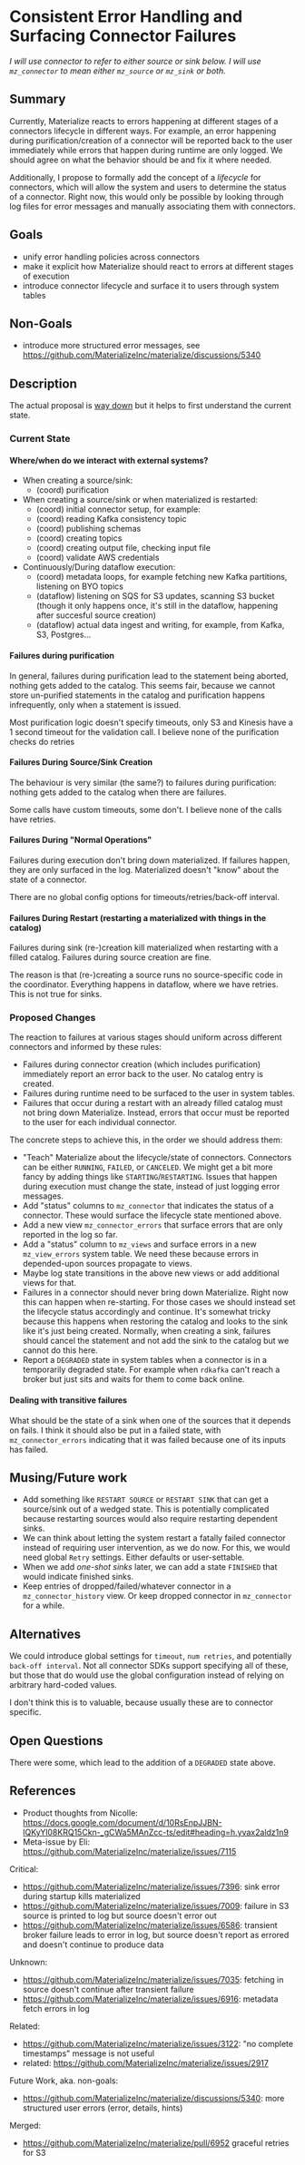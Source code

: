 # Consistent Error Handling and Surfacing Connector Failures

*I will use connector to refer to either source or sink below. I will use
`mz_connector` to mean either `mz_source` or `mz_sink` or both.*

## Summary

Currently, Materialize reacts to errors happening at different stages of a
connectors lifecycle in different ways. For example, an error happening during
purification/creation of a connector will be reported back to the user
immediately while errors that happen during runtime are only logged. We should
agree on what the behavior should be and fix it where needed.

Additionally, I propose to formally add the concept of a *lifecycle* for
connectors, which will allow the system and users to determine the status of a
connector.  Right now, this would only be possible by looking through log files
for error messages and manually associating them with connectors.

## Goals

- unify error handling policies across connectors
- make it explicit how Materialize should react to errors at different stages
  of execution
- introduce connector lifecycle and surface it to users through system tables

## Non-Goals

- introduce more structured error messages, see
  https://github.com/MaterializeInc/materialize/discussions/5340

## Description

The actual proposal is [way down](#proposed-changes) but it helps to first
understand the current state.

### Current State

#### Where/when do we interact with external systems?

- When creating a source/sink:
  - (coord) purification
- When creating a source/sink or when materialized is restarted:
  - (coord) initial connector setup, for example:
  - (coord) reading Kafka consistency topic
  - (coord) publishing schemas
  - (coord) creating topics
  - (coord) creating output file, checking input file
  - (coord) validate AWS credentials
- Continuously/During dataflow execution:
  - (coord) metadata loops, for example fetching new Kafka partitions,
    listening on BYO topics
  - (dataflow) listening on SQS for S3 updates, scanning S3 bucket (though it
    only happens once, it's still in the dataflow, happening after succesful
    source creation)
  - (dataflow) actual data ingest and writing, for example, from Kafka, S3,
    Postgres...

#### Failures during purification

In general, failures during purification lead to the statement being aborted,
nothing gets added to the catalog. This seems fair, because we cannot store
un-purified statements in the catalog and purification happens infrequently,
only when a statement is issued.

Most purification logic doesn't specify timeouts, only S3 and Kinesis have a 1
second timeout for the validation call. I believe none of the purification
checks do retries

#### Failures During Source/Sink Creation

The behaviour is very similar (the same?) to failures during purification:
nothing gets added to the catalog when there are failures.

Some calls have custom timeouts, some don't. I believe none of the calls have
retries.

#### Failures During "Normal Operations"

Failures during execution don't bring down materialized. If failures happen,
they are only surfaced in the log. Materialized doesn't "know" about the state
of a connector.

There are no global config options for timeouts/retries/back-off interval.

#### Failures During Restart (restarting a materialized with things in the catalog)

Failures during sink (re-)creation kill materialized when restarting with a
filled catalog.  Failures during source creation are fine.

The reason is that (re-)creating a source runs no source-specific code in the
coordinator. Everything happens in dataflow, where we have retries. This is not
true for sinks.

### Proposed Changes

The reaction to failures at various stages should uniform across different
connectors and informed by these rules:

 - Failures during connector creation (which includes purification) immediately
   report an error back to the user. No catalog entry is created.
 - Failures during runtime need to be surfaced to the user in system tables.
 - Failures that occur during a restart with an already filled catalog must not
   bring down Materialize. Instead, errors that occur must be reported to the
   user for each individual connector.

The concrete steps to achieve this, in the order we should address them:

 - "Teach" Materialize about the lifecycle/state of connectors. Connectors can
   be either `RUNNING`, `FAILED`, or `CANCELED`. We might get a bit more fancy
   by adding things like `STARTING`/`RESTARTING`. Issues that happen during
   execution must change the state, instead of just logging error messages.
 - Add "status" columns to `mz_connector` that indicates the status of a
   connector. These would surface the lifecycle state mentioned above.
 - Add a new view `mz_connector_errors` that surface errors that are only
   reported in the log so far.
 - Add a "status" column to `mz_views` and surface errors in a new
   `mz_view_errors` system table. We need these because errors in depended-upon
   sources propagate to views.
 - Maybe log state transitions in the above new views or add additional views
   for that.
 - Failures in a connector should never bring down Materialize. Right now this
   can happen when re-starting. For those cases we should instead set the
   lifecycle status accordingly and continue. It's somewhat tricky because this
   happens when restoring the catalog and looks to the sink like it's just
   being created. Normally, when creating a sink, failures should cancel the
   statement and not add the sink to the catalog but we cannot do this here.
 - Report a `DEGRADED` state in system tables when a connector is in a
   temporarily degraded state. For example when `rdkafka`  can't reach a broker
   but just sits and waits for them to come back online.

#### Dealing with transitive failures

What should be the state of a sink when one of the sources that it depends on
fails. I think it should also be put in a failed state, with
`mz_connector_errors` indicating that it was failed because one of its inputs
has failed.

## Musing/Future work

 - Add something like `RESTART SOURCE` or `RESTART SINK` that can get a
   source/sink out of a wedged state. This is potentially complicated because
   restarting sources would also require restarting dependent sinks.
 - We can think about letting the system restart a fatally failed connector
   instead of requiring user intervention, as we do now. For this, we would
   need global `Retry` settings. Either defaults or user-settable.
 - When we add *one-shot sinks* later, we can add a state `FINISHED` that would
   indicate finished sinks.
 - Keep entries of dropped/failed/whatever connector in a
   `mz_connector_history` view. Or keep dropped connector in `mz_connector` for
   a while.

## Alternatives

We could introduce global settings for `timeout`, `num retries`, and
potentially `back-off interval`. Not all connector SDKs support specifying all
of these, but those that do would use the global configuration instead of
relying on arbitrary hard-coded values.

I don't think this is to valuable, because usually these are to connector
specific.

## Open Questions

There were some, which lead to the addition of a `DEGRADED` state above.

## References

 - Product thoughts from Nicolle: https://docs.google.com/document/d/10RsEnpJJBN-lQKyYl08KRQ15Ckn-_gCWa5MAnZcc-ts/edit#heading=h.yvax2aldz1n9
 - Meta-issue by Eli: https://github.com/MaterializeInc/materialize/issues/7115

Critical:
 - https://github.com/MaterializeInc/materialize/issues/7396: sink error during startup kills materialized
 - https://github.com/MaterializeInc/materialize/issues/7009: failure in S3 source is printed to log but source doesn't error out
 - https://github.com/MaterializeInc/materialize/issues/6586: transient broker failure leads to error in log, but source doesn't report as errored and doesn't continue to produce data

Unknown:
 - https://github.com/MaterializeInc/materialize/issues/7035: fetching in source doesn't continue after transient failure
 - https://github.com/MaterializeInc/materialize/issues/6916: metadata fetch errors in log

Related:
 - https://github.com/MaterializeInc/materialize/issues/3122: "no complete timestamps" message is not useful
 - related: https://github.com/MaterializeInc/materialize/issues/2917

Future Work, aka. non-goals:
 - https://github.com/MaterializeInc/materialize/discussions/5340: more structured user errors (error, details, hints)

Merged:
 - https://github.com/MaterializeInc/materialize/pull/6952 graceful retries for S3
